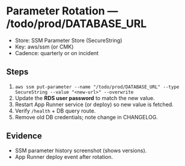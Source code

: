 # Parameter Rotation — /todo/prod/DATABASE_URL
- Store: SSM Parameter Store (SecureString)
- Key: aws/ssm (or CMK)
- Cadence: quarterly or on incident

## Steps
1) `aws ssm put-parameter --name "/todo/prod/DATABASE_URL" --type SecureString --value "<new-url>" --overwrite`
2) Update the **RDS user password** to match the new value.
3) Restart App Runner service (or deploy) so new value is fetched.
4) Verify `/health` + DB query route.
5) Remove old DB credentials; note change in CHANGELOG.

## Evidence
- SSM parameter history screenshot (shows versions).
- App Runner deploy event after rotation.
